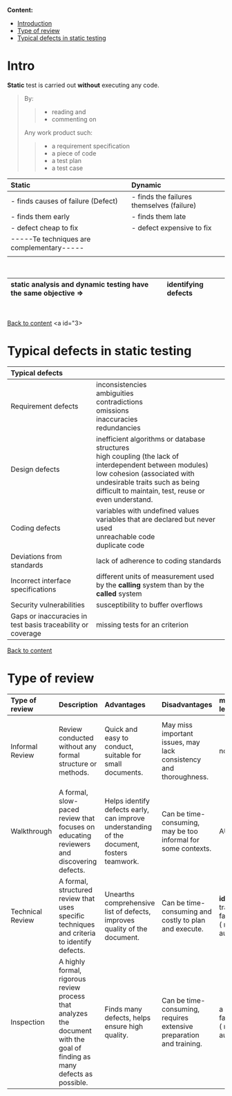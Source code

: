 **Content:**
 <a id="x"></a>
 - [Introduction](#1)
 - [Type of review](#2)
 - [Typical defects in static testing](#3)

 <a id="1"></a>
 
# Intro

**Static** test is carried out **without** executing any code.
<br>


>By:
>> -  reading and 
>>- commenting on 
> 
>Any work product such:
>>* a requirement specification
>>* a piece of code 
>>* a test plan
>>* a test case


|Static|Dynamic|
|:----|:----|
|- finds causes of failure (Defect)|- finds the failures themselves (failure)|
|- finds them early|- finds them late|
|- defect cheap to fix|- defect expensive to fix|
|-----Te techniques  are complementary----- |
| | |



<br>

|static analysis and dynamic testing have the same objective =>|identifying defects|
|:----|:----|

<br>


[Back to content](#x)
 <a id="3></a>

# Typical defects in static testing
|Typical defects| |
|:----|:----|
|Requirement defects |inconsistencies<br> ambiguities<br> contradictions<br> omissions<br> inaccuracies<br> redundancies|
|Design defects|inefficient algorithms or database structures<br> high coupling (the lack of interdependent between modules) <br> low cohesion (associated with undesirable traits such as being difficult to maintain, test, reuse or even understand.|
|Coding defects | variables with undefined values<br> variables that are declared but never used<br> unreachable code <br>duplicate code|
|Deviations from standards |lack of adherence to coding standards|
|Incorrect interface specifications |different units of measurement used by the **calling** system than by the **called** system|
|Security vulnerabilities |susceptibility to buffer overflows|
|Gaps or inaccuracies in test basis traceability or coverage |missing tests for an criterion|


[Back to content](#x)
 <a id="2"></a>

# Type of review

|Type of review|Description|Advantages|Disadvantages|meeting led |attended|Document|
|:----|:----|:----|:----|:----|:----|:----|
|Informal Review|Review conducted without any formal structure or methods.|Quick and easy to conduct, suitable for small documents.|May miss important issues, may lack consistency and thoroughness.|no|a colleague of the author <br> Opened up to many people.|no required|
|Walkthrough|A formal, slow-paced review that focuses on educating reviewers and discovering defects.|Helps identify defects early, can improve understanding of the document, fosters teamwork.|Can be time-consuming, may be too informal for some contexts.|AUTHOR | Members of the author's peer group|a scribe is mandatory|
|Technical Review|A formal, structured review that uses specific techniques and criteria to identify defects.|Unearths comprehensive list of defects, improves quality of the document.|Can be time-consuming and costly to plan and execute.| **ideally** a trained facilitator ( not the author)|should: technical peers of the author<br>  technical experts in the same or other disciplines|a scribe is mandatory|
|Inspection|A highly formal, rigorous review process that analyzes the document with the goal of finding as many defects as possible.|Finds many defects, helps ensure high quality.|Can be time-consuming, requires extensive preparation and training.|a trained facilitator ( not the author)|Are: peers of the author <br> experts in other disciplines that are relevant to the work product|a scribe is mandatory|

<br>
